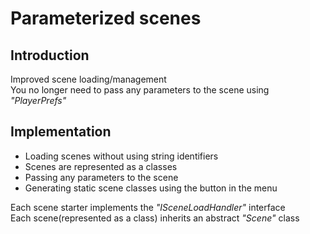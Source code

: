 # Parameterized scenes

## Introduction

Improved scene loading/management  
You no longer need to pass any parameters to the scene using _"PlayerPrefs"_

## Implementation

- Loading scenes without using string identifiers
- Scenes are represented as a classes
- Passing any parameters to the scene
- Generating static scene classes using the button in the menu

Each scene starter implements the _"ISceneLoadHandler"_ interface  
Each scene(represented as a class) inherits an abstract _"Scene"_ class
